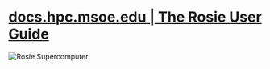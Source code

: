 # [docs.hpc.msoe.edu | The Rosie User Guide](https://www.msoe.dev)

![Rosie Supercomputer](_images/ROSIE.jpg)
